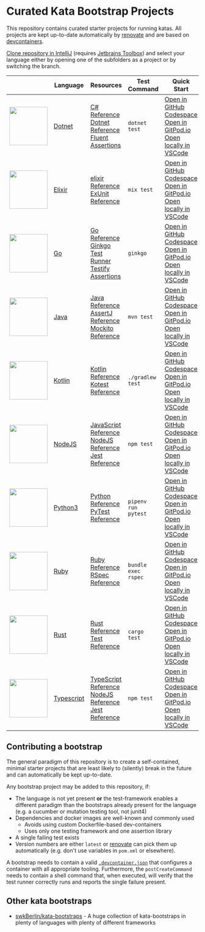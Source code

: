 # Curated Kata Bootstrap Projects

This repository contains curated starter projects for running katas. All projects are kept up-to-date automatically by [renovate](https://github.com/renovatebot/) and are based on [devcontainers](https://code.visualstudio.com/docs/remote/containers).

[Clone repository in IntelliJ](https://rradczewski.github.io/kata-bootstraps/redirect.html?url=jetbrains%3A%2F%2Fidea%2Fcheckout%2Fgit%3Fidea.required.plugins.id%3DGit4Idea%26checkout.repo%3Dhttps%253A%252F%252Fgitlab.com%252Fwith-humans%252Fdevops-workshop%252Finfrastructure.git%26checkout.repo%3Dhttps%253A%252F%252Fgithub.com%252Frradczewski%252Fkata-bootstraps.git) (requires [Jetbrains Toolbox](https://www.jetbrains.com/lp/toolbox/)) and select your language either by opening one of the subfolders as a project or by switching the branch.

|   | Language  | Resources | Test Command | Quick Start |
|---|---|---|---|---|
| <a alt="Dotnet" href="./dotnet_xunit"><img width="100px" src="https://cdn.jsdelivr.net/gh/devicons/devicon/icons/dotnetcore/dotnetcore-original.svg" /></a> | [Dotnet](./dotnet_xunit) | [C# Reference](https://learn.microsoft.com/en-us/dotnet/csharp/language-reference/)<br/>[Dotnet Reference](https://learn.microsoft.com/en-us/dotnet/api/)<br/>[Fluent Assertions](https://fluentassertions.com/introduction) | `dotnet test` | [Open in GitHub Codespace](https://github.com/codespaces/new?hide_repo_select=true&repo=rradczewski%2Fkata-bootstraps&ref=dotnet_xunit)<br/>[Open in GitPod.io](https://gitpod.io/#https://github.com/rradczewski/kata-bootstraps/tree/dotnet_xunit)<br/>[Open locally in VSCode](https://rradczewski.github.io/kata-bootstraps/redirect.html?url=vscode%3A%2F%2Fvscode.git%2Fclone%3Furl%3Dhttps%253A%252F%252Fgithub.com%252Frradczewski%252Fkata-bootstraps.git%26ref%3Ddotnet_xunit)
| <a alt="Elixir" href="./elixir"><img width="100px" src="https://cdn.jsdelivr.net/gh/devicons/devicon/icons/elixir/elixir-original.svg" /></a> | [Elixir](./elixir) | [elixir Reference](https://elixir-lang.org/docs.html)<br/>[ExUnit Reference](https://hexdocs.pm/ex_unit/ExUnit.html) | `mix test` | [Open in GitHub Codespace](https://github.com/codespaces/new?hide_repo_select=true&repo=rradczewski%2Fkata-bootstraps&ref=elixir)<br/>[Open in GitPod.io](https://gitpod.io/#https://github.com/rradczewski/kata-bootstraps/tree/elixir)<br/>[Open locally in VSCode](https://rradczewski.github.io/kata-bootstraps/redirect.html?url=vscode%3A%2F%2Fvscode.git%2Fclone%3Furl%3Dhttps%253A%252F%252Fgithub.com%252Frradczewski%252Fkata-bootstraps.git%26ref%3Delixir)
| <a alt="Go" href="./golang"><img width="100px" src="https://cdn.jsdelivr.net/gh/devicons/devicon/icons/go/go-original-wordmark.svg" /></a> | [Go](./golang) | [Go Reference](https://go.dev/doc/)<br/>[Ginkgo Test Runner](https://onsi.github.io/ginkgo/)<br/>[Testify Assertions](https://github.com/stretchr/testify/) | `ginkgo` | [Open in GitHub Codespace](https://github.com/codespaces/new?hide_repo_select=true&repo=rradczewski%2Fkata-bootstraps&ref=golang)<br/>[Open in GitPod.io](https://gitpod.io/#https://github.com/rradczewski/kata-bootstraps/tree/golang)<br/>[Open locally in VSCode](https://rradczewski.github.io/kata-bootstraps/redirect.html?url=vscode%3A%2F%2Fvscode.git%2Fclone%3Furl%3Dhttps%253A%252F%252Fgithub.com%252Frradczewski%252Fkata-bootstraps.git%26ref%3Dgolang)
| <a alt="Java" href="./java_junit5"><img width="100px" src="https://cdn.jsdelivr.net/gh/devicons/devicon/icons/java/java-original.svg" /></a> | [Java](./java_junit5) | [Java Reference](https://www.oracle.com/pls/topic/lookup?ctx=en/java/javase&id=javaselatest)<br/>[AssertJ Reference](https://assertj.github.io/doc/)<br/>[Mockito Reference](https://javadoc.io/doc/org.mockito/mockito-core/latest/org/mockito/Mockito.html) | `mvn test` | [Open in GitHub Codespace](https://github.com/codespaces/new?hide_repo_select=true&repo=rradczewski%2Fkata-bootstraps&ref=java_junit5)<br/>[Open in GitPod.io](https://gitpod.io/#https://github.com/rradczewski/kata-bootstraps/tree/java_junit5)<br/>[Open locally in VSCode](https://rradczewski.github.io/kata-bootstraps/redirect.html?url=vscode%3A%2F%2Fvscode.git%2Fclone%3Furl%3Dhttps%253A%252F%252Fgithub.com%252Frradczewski%252Fkata-bootstraps.git%26ref%3Djava_junit5)
| <a alt="Kotlin" href="./kotlin_kotlintest"><img width="100px" src="https://cdn.jsdelivr.net/gh/devicons/devicon/icons/kotlin/kotlin-original.svg" /></a> | [Kotlin](./kotlin_kotlintest) | [Kotlin Reference](https://kotlinlang.org/docs/home.html)<br/>[Kotest Reference](https://kotest.io/docs/quickstart) | `./gradlew test` | [Open in GitHub Codespace](https://github.com/codespaces/new?hide_repo_select=true&repo=rradczewski%2Fkata-bootstraps&ref=kotlin_kotlintest)<br/>[Open in GitPod.io](https://gitpod.io/#https://github.com/rradczewski/kata-bootstraps/tree/kotlin_kotlintest)<br/>[Open locally in VSCode](https://rradczewski.github.io/kata-bootstraps/redirect.html?url=vscode%3A%2F%2Fvscode.git%2Fclone%3Furl%3Dhttps%253A%252F%252Fgithub.com%252Frradczewski%252Fkata-bootstraps.git%26ref%3Dkotlin_kotlintest)
| <a alt="NodeJS" href="./nodejs_jest"><img width="100px" src="https://cdn.jsdelivr.net/gh/devicons/devicon/icons/nodejs/nodejs-original.svg" /></a> | [NodeJS](./nodejs_jest) | [JavaScript Reference](https://developer.mozilla.org/en-US/docs/Web/JavaScript/Reference)<br/>[NodeJS Reference](https://nodejs.org/api/)<br/>[Jest Reference](https://jestjs.io/docs/getting-started) | `npm test` | [Open in GitHub Codespace](https://github.com/codespaces/new?hide_repo_select=true&repo=rradczewski%2Fkata-bootstraps&ref=nodejs_jest)<br/>[Open in GitPod.io](https://gitpod.io/#https://github.com/rradczewski/kata-bootstraps/tree/nodejs_jest)<br/>[Open locally in VSCode](https://rradczewski.github.io/kata-bootstraps/redirect.html?url=vscode%3A%2F%2Fvscode.git%2Fclone%3Furl%3Dhttps%253A%252F%252Fgithub.com%252Frradczewski%252Fkata-bootstraps.git%26ref%3Dnodejs_jest)
| <a alt="Python3" href="./python_pytest"><img width="100px" src="https://cdn.jsdelivr.net/gh/devicons/devicon/icons/python/python-original.svg" /></a> | [Python3](./python_pytest) | [Python Reference](https://docs.python.org/3/)<br/>[PyTest Reference](https://docs.pytest.org/) | `pipenv run pytest` | [Open in GitHub Codespace](https://github.com/codespaces/new?hide_repo_select=true&repo=rradczewski%2Fkata-bootstraps&ref=python_pytest)<br/>[Open in GitPod.io](https://gitpod.io/#https://github.com/rradczewski/kata-bootstraps/tree/python_pytest)<br/>[Open locally in VSCode](https://rradczewski.github.io/kata-bootstraps/redirect.html?url=vscode%3A%2F%2Fvscode.git%2Fclone%3Furl%3Dhttps%253A%252F%252Fgithub.com%252Frradczewski%252Fkata-bootstraps.git%26ref%3Dpython_pytest)
| <a alt="Ruby" href="./ruby_rspec"><img width="100px" src="https://cdn.jsdelivr.net/gh/devicons/devicon/icons/ruby/ruby-original.svg" /></a> | [Ruby](./ruby_rspec) | [Ruby Reference](https://www.ruby-lang.org/en/documentation/)<br/>[RSpec Reference](https://rspec.info/) | `bundle exec rspec` | [Open in GitHub Codespace](https://github.com/codespaces/new?hide_repo_select=true&repo=rradczewski%2Fkata-bootstraps&ref=ruby_rspec)<br/>[Open in GitPod.io](https://gitpod.io/#https://github.com/rradczewski/kata-bootstraps/tree/ruby_rspec)<br/>[Open locally in VSCode](https://rradczewski.github.io/kata-bootstraps/redirect.html?url=vscode%3A%2F%2Fvscode.git%2Fclone%3Furl%3Dhttps%253A%252F%252Fgithub.com%252Frradczewski%252Fkata-bootstraps.git%26ref%3Druby_rspec)
| <a alt="Rust" href="./rust"><img width="100px" src="https://cdn.jsdelivr.net/gh/devicons/devicon/icons/rust/rust-plain.svg" /></a> | [Rust](./rust) | [Rust Reference](https://www.rust-lang.org/learn)<br/>[Test Reference](https://doc.rust-lang.org/test/index.html) | `cargo test` | [Open in GitHub Codespace](https://github.com/codespaces/new?hide_repo_select=true&repo=rradczewski%2Fkata-bootstraps&ref=rust)<br/>[Open in GitPod.io](https://gitpod.io/#https://github.com/rradczewski/kata-bootstraps/tree/rust)<br/>[Open locally in VSCode](https://rradczewski.github.io/kata-bootstraps/redirect.html?url=vscode%3A%2F%2Fvscode.git%2Fclone%3Furl%3Dhttps%253A%252F%252Fgithub.com%252Frradczewski%252Fkata-bootstraps.git%26ref%3Drust)
| <a alt="Typescript" href="./typescript_jest"><img width="100px" src="https://cdn.jsdelivr.net/gh/devicons/devicon/icons/typescript/typescript-original.svg" /></a> | [Typescript](./typescript_jest) | [TypeScript Reference](https://www.typescriptlang.org/docs/handbook/intro.html)<br/>[NodeJS Reference](https://nodejs.org/api/)<br/>[Jest Reference](https://jestjs.io/docs/getting-started) | `npm test` | [Open in GitHub Codespace](https://github.com/codespaces/new?hide_repo_select=true&repo=rradczewski%2Fkata-bootstraps&ref=typescript_jest)<br/>[Open in GitPod.io](https://gitpod.io/#https://github.com/rradczewski/kata-bootstraps/tree/typescript_jest)<br/>[Open locally in VSCode](https://rradczewski.github.io/kata-bootstraps/redirect.html?url=vscode%3A%2F%2Fvscode.git%2Fclone%3Furl%3Dhttps%253A%252F%252Fgithub.com%252Frradczewski%252Fkata-bootstraps.git%26ref%3Dtypescript_jest)

## Contributing a bootstrap

The general paradigm of this repository is to create a self-contained, minimal starter projects that are least likely to (silently) break in the future and can automatically be kept up-to-date.

Any bootstrap project may be added to this repository, if:

- The language is not yet present **or** the test-framework enables a different paradigm than the bootstraps already present for the language (e.g. a cucumber or mutation testing tool, not junit4)
- Dependencies and docker images are well-known and commonly used
    - Avoids using custom Dockerfile-based dev-containers
    - Uses only one testing framework and one assertion library
- A single failing test exists
- Version numbers are either `latest` or [renovate](https://github.com/renovatebot/) can pick them up automatically (e.g. don't use variables in `pom.xml` or elsewhere).

A bootstrap needs to contain a valid [`.devcontainer.json`](./java_junit5/.devcontainer/devcontainer.json) that configures a container with all appropriate tooling. Furthermore, the `postCreateCommand` needs to contain a shell command that, when executed, will verify that the test runner correctly runs and reports the single failure present.

## Other kata bootstraps

- [swkBerlin/kata-bootstraps](https://github.com/swkberlin/kata-bootstraps) - A huge collection of kata-bootstraps in plenty of languages with plenty of different frameworks

